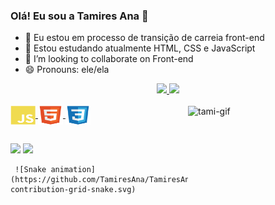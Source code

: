 ### Olá! Eu sou a Tamires Ana 👋

- 🔭 Eu estou em processo de transição de carreia front-end
- 🌱 Estou estudando atualmente HTML, CSS e JavaScript
- 👯 I’m looking to collaborate on Front-end
- 😄 Pronouns: ele/ela

<div align="center">
  <a href="https://github.com/TamiresAna">
  <img height="180em" src="https://github-readme-stats.vercel.app/api?username=TamiresAna&show_icons=true&theme=dracula&include_all_commits=true&count_private=true"/>
  <img height="180em" src="https://github-readme-stats.vercel.app/api/top-langs/?username=TamiresAna&layout=compact&langs_count=7&theme=dracula"/>
</div>
  
  <div style="display: inline_block"><br>
  <img align="center" alt="Tami-Js" height="30" width="40" src="https://raw.githubusercontent.com/devicons/devicon/master/icons/javascript/javascript-plain.svg">
  <img align="center" alt="Tami-HTML" height="30" width="40" src="https://raw.githubusercontent.com/devicons/devicon/master/icons/html5/html5-original.svg">
  <img align="center" alt="Tami-CSS" height="30" width="40" src="https://raw.githubusercontent.com/devicons/devicon/master/icons/css3/css3-original.svg">
  <img align="right" alt= "tami-gif" height="200" width="220" src="https://media.discordapp.net/attachments/875749612718288946/952942800394141696/1647225976801.gif"/>
  </div>
  
  ##
  
  <div>
     
  <a href="https://www.instagram.com/tamiresanap/" target="_blank"><img src="https://img.shields.io/badge/-Instagram-%23E4405F?style=for-the-badge&logo=instagram&logoColor=white" target="_blank"></a>
   <a href="https://www.linkedin.com/in/tamires-ana-7a7677173/" target="_blank"><img src="https://img.shields.io/badge/-LinkedIn-%230077B5?style=for-the-badge&logo=linkedin&logoColor=white" target="_blank"></a>
    
     ![Snake animation](https://github.com/TamiresAna/TamiresAna/blob/output/github-contribution-grid-snake.svg)
    
  </div>
